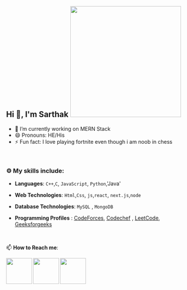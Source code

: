 ## Hi 👋, I'm Sarthak <img src="https://camo.githubusercontent.com/5ddf73ad3a205111cf8c686f687fc216c2946a75005718c8da5b837ad9de78c9/68747470733a2f2f7468756d62732e6766796361742e636f6d2f4576696c4e657874446576696c666973682d736d616c6c2e676966" width="300"> 


- 🔭 I’m currently working on MERN Stack
- 😄 Pronouns: HE/His
- ⚡ Fun fact: I love playing fortnite even though i am noob in chess

<br>


### :gear: My skills include:

- **Languages**: `C++`,`C`, `JavaScript`, `Python`,'Java'

- **Web Technologies**: `Html`,`Css`, `js`,`react`, `next.js`,`node`

- **Database Technologies**: `MySQL` , `MongoDB`


- **Programming Profiles** :  [CodeForces](https://codeforces.com/profile/singhsarthak691), [Codechef](https://www.codechef.com/users/sarthak_singh4) , [LeetCode](https://leetcode.com/singhsarthak691/), [Geeksforgeeks](https://auth.geeksforgeeks.org/user/sarthak_singh1/practice/)


<br>


📫 **How to Reach me**: 
 

<a href="https://www.linkedin.com/in/sarthak-singh-0a8019242/">
  <img align="left" width=70px src="https://img.icons8.com/clouds/100/000000/linkedin.png"/>
</a>
  <a href="https://twitter.com/Sarthak07616266">
  <img align="left" width=70px src="https://i.pinimg.com/originals/2d/56/d9/2d56d904b055625cc83afae9db3b7f57.png"/>
</a>
<a href="mailto:singhsarthak691@gmail.com">
  <img align="left" width=70px src="https://img.icons8.com/clouds/100/000000/gmail.png"/>
</a></br>
<br>
<br>
<br>
<br>

